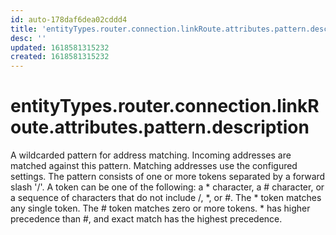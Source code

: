 ```yaml
---
id: auto-178daf6dea02cddd4
title: 'entityTypes.router.connection.linkRoute.attributes.pattern.description'
desc: ''
updated: 1618581315232
created: 1618581315232
---
```

# entityTypes.router.connection.linkRoute.attributes.pattern.description

A wildcarded pattern for address matching. Incoming addresses are matched against this pattern. Matching addresses use the configured settings. The pattern consists of one or more tokens separated by a forward slash &#39;/&#39;. A token can be one of the following: a * character, a # character, or a sequence of characters that do not include /, *, or #.  The * token matches any single token.  The # token matches zero or more tokens. * has higher precedence than #, and exact match has the highest precedence.